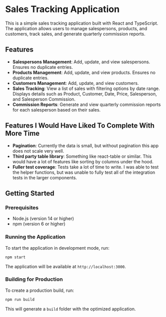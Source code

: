 # Sales Tracking Application

This is a simple sales tracking application built with React and TypeScript. The application allows users to manage salespersons, products, and customers, track sales, and generate quarterly commission reports.

## Features

- **Salespersons Management**: Add, update, and view salespersons. Ensures no duplicate entries.
- **Products Management**: Add, update, and view products. Ensures no duplicate entries.
- **Customers Management**: Add, update, and view customers.
- **Sales Tracking**: View a list of sales with filtering options by date range. Displays details such as Product, Customer, Date, Price, Salesperson, and Salesperson Commission.
- **Commission Reports**: Generate and view quarterly commission reports for each salesperson based on their sales.

## Features I Would Have Liked To Complete With More Time

- **Pagination**: Currently the data is small, but without pagination this app does not scale very well.
- **Third party table library**: Something like react-table or similar. This would have a lot of features like sorting by columns under the hood.
- **Fuller test coverage**: Tests take a lot of time to write. I was able to test the helper functions, but was unable to fully test all of the integration tests in the larger components. 

## Getting Started

### Prerequisites

- Node.js (version 14 or higher)
- npm (version 6 or higher)

### Running the Application

To start the application in development mode, run:
```
npm start
```

The application will be available at `http://localhost:3000`.

### Building for Production

To create a production build, run:
```
npm run build
```

This will generate a `build` folder with the optimized application.
